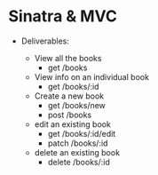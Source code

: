 # Sinatra & MVC

* Deliverables:
    
    * View all the books
        * get /books
    * View info on an individual book
        * get /books/:id
    * Create a new book
        * get /books/new
        * post /books
    * edit an existing book
        * get /books/:id/edit
        * patch /books/:id
    * delete an existing book
        * delete /books/:id
